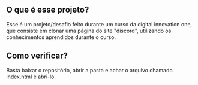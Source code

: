 ## O que é esse projeto?
Esse é um projeto/desafio feito durante um curso da digital innovation one, que consiste em clonar uma página do site "discord", utilizando os conhecimentos aprendidos durante o curso.

## Como verificar?
Basta baixar o repositório, abrir a pasta e achar o arquivo chamado index.html e abri-lo.